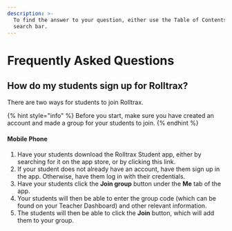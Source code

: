 ```yaml
---
description: >-
  To find the answer to your question, either use the Table of Contents or the
  search bar.
---
```


# Frequently Asked Questions

## How do my students sign up for Rolltrax?

There are two ways for students to join Rolltrax.

{% hint style="info" %}
Before you start, make sure you have created an account and made a group for your students to join.
{% endhint %}

#### Mobile Phone

1. Have your students download the Rolltrax Student app, either by searching for it on the app store, or by clicking this link.
2. If your student does not already have an account, have them sign up in the app. Otherwise, have them log in with their credentials.
3. Have your students click the **Join group** button under the **Me** tab of the app.
4. Your students will then be able to enter the group code \(which can be found on your Teacher Dashboard\) and other relevant information.
5. The students will then be able to click the **Join** button, which will add them to your group.





